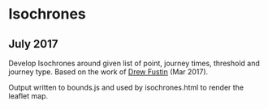 # Isochrones
## July 2017

Develop Isochrones around given list of point, journey times, threshold and journey type.  Based on the work of [Drew Fustin](http://blog.yhat.com/posts/isochrones-isocronut.html) (Mar 2017).

Output written to bounds.js and used by isochrones.html to render the leaflet map. 